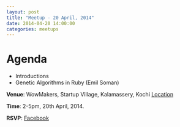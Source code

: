 ```yaml
---
layout: post
title: "Meetup - 20 April, 2014"
date: 2014-04-20 14:00:00
categories: meetups
---
```


# Agenda

* Introductions
* Genetic Algorithms in Ruby (Emil Soman)

**Venue**: WowMakers, Startup Village, Kalamassery, Kochi [Location](https://www.google.com/maps/dir//Startup+Village,+Kinfra+Hi-Tech+Park,,+Kinfra+Hi-Tech+Park+Main+Rd,+HMT+Colony,+North+Kalamassery,+HMT+Kalamassery,+Kerala+683503,+India/@10.0602151,76.3353899,14z/data=!4m13!1m4!3m3!1s0x3b080c1ad4515b23:0x3cd62a59d377947c!2sStartup+Village!3b1!4m7!1m0!1m5!1m1!1s0x3b080c1ad4515b23:0x3cd62a59d377947c!2m2!1d76.351962!2d10.055372)

**Time**: 2-5pm, 20th April, 2014.

**RSVP**: [Facebook](https://www.facebook.com/events/432957180181615/)
